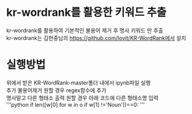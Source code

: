 # kr-wordrank를 활용한 키워드 추출
kr-wordrank를 활용하여 기본적인 불용어 제거 후 명사 키워드 만 추출  
kr-wordrank는 김현중님의 https://github.com/lovit/KR-WordRank에서 설치

# 실행방법
위에서 받은 KR-WordRank-master폴더 내에서 ipynb파일 실행  
추가 불용어제거 원할 경우 regex함수에 추가  
명사말고 다른 형태소 출력 원할 경우 아래 코드에 다른 형태소명 입력  
'''python
if len([w[0] for w in o if w[1] !='Noun'])==0:
'''
